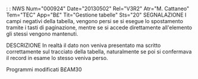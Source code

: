  :  : NWS Num="000924" Date="20130502" Rel="V3R2" Atr="M. Cattaneo" Tem="TEC" App="B£" Tit="Gestione tabelle" Sts="20"
SEGNALAZIONE
I campi negativi della tabella, vengono persi se si esegue lo spostamento tramite i tasti di paginazione, mentre se si accede direttamente all'elemento gli stessi vengono mantenuti.

DESCRIZIONE
In realtà il dato non veniva presentato ma scritto correttamente sul tracciato della tabella, naturalmente se poi si confermava il record in esame lo stesso veniva perso.

Programmi modificati
B£AM30

